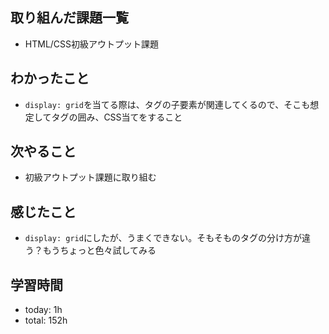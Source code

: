  ##  取り組んだ課題一覧

- HTML/CSS初級アウトプット課題

 ##  わかったこと

- `display: grid`を当てる際は、タグの子要素が関連してくるので、そこも想定してタグの囲み、CSS当てをすること

 ##  次やること

- 初級アウトプット課題に取り組む

 ##  感じたこと

- `display: grid`にしたが、うまくできない。そもそものタグの分け方が違う？もうちょっと色々試してみる

 ##  学習時間
- today: 1h
- total: 152h
